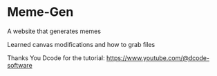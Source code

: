 # Meme-Gen
A website that generates memes

Learned canvas modifications and how to grab files

Thanks You Dcode for the tutorial: https://www.youtube.com/@dcode-software
